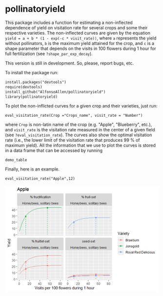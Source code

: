 # pollinatoryield

This package includes a function for estimating a non-inflected dependence of yield on visitation rate for several crops and some their respective varieties. The non-inflected curves are given by the equation `yield = a + b * (1 - exp(-c * visit_rate))`, where `a` represents the yield without pollinators, `b` is the maximum yield attained for the crop, and `c` is a shape parameter that depends on the visits in 100 flowers during 1 hour for full fertilization (see `?shape_par_exp_decay`).

This version is still in development. So, please, report bugs, etc.

To install the package run:

```{r}
install.packages("devtools")
require(devtools)
install_github("AlfonsoAllen/pollinatoryield")
library(pollinatoryield)
```

To plot the non-inflicted curves for a given crop and their varieties, just run:

```{r}
eval_visitation_rate(Crop ="Crops_name", visit_rate = "Number")
```
where `Crop` is non-latin name of the crop (e.g. "Apple", "Blueberry", etc.), and `visit_rate` is the visitation rate measured in the center of a given field (see `?eval_visitation_rate`). The curves also show the optimal visitation rate (i.e., the lower limit of the visitation rate that produces 99 % of maximum yield). All the information that we use to plot the curves is stored in a data frame that can be accessed by running

```{r}
demo_table
```

Finally, here is an example.
```{r}
eval_visitation_rate("Apple",12)
```
![](Example/Apple_example.jpeg)
